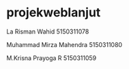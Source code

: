 # projekweblanjut

La Risman Wahid
5150311078

Muhammad Mirza Mahendra
5150311080

M.Krisna Prayoga R
5150311059
